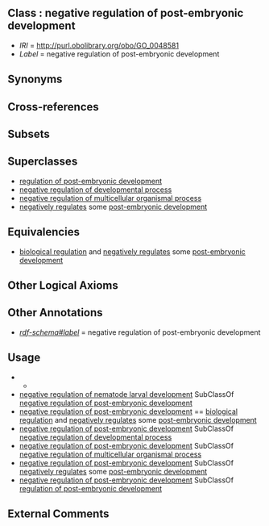 
## Class : negative regulation of post-embryonic development

 * *IRI* = http://purl.obolibrary.org/obo/GO_0048581
 * *Label* = negative regulation of post-embryonic development

## Synonyms


## Cross-references


## Subsets


## Superclasses

 * [regulation of post-embryonic development](../../GO/80/GO_0048580.md)
 * [negative regulation of developmental process](../../GO/93/GO_0051093.md)
 * [negative regulation of multicellular organismal process](../../GO/41/GO_0051241.md)
 * [negatively regulates](../../RO/12/RO_0002212.md) some [post-embryonic development](../../GO/91/GO_0009791.md)

## Equivalencies

 * [biological regulation](../../GO/07/GO_0065007.md) and [negatively regulates](../../RO/12/RO_0002212.md) some [post-embryonic development](../../GO/91/GO_0009791.md)

## Other Logical Axioms


## Other Annotations

 * *[rdf-schema#label](../../el/rdf-schema#label.md)* = negative regulation of post-embryonic development

## Usage

 * -
 * [negative regulation of nematode larval development](../../GO/64/GO_0061064.md) SubClassOf [negative regulation of post-embryonic development](../../GO/81/GO_0048581.md)
 * [negative regulation of post-embryonic development](../../GO/81/GO_0048581.md) == [biological regulation](../../GO/07/GO_0065007.md) and [negatively regulates](../../RO/12/RO_0002212.md) some [post-embryonic development](../../GO/91/GO_0009791.md)
 * [negative regulation of post-embryonic development](../../GO/81/GO_0048581.md) SubClassOf [negative regulation of developmental process](../../GO/93/GO_0051093.md)
 * [negative regulation of post-embryonic development](../../GO/81/GO_0048581.md) SubClassOf [negative regulation of multicellular organismal process](../../GO/41/GO_0051241.md)
 * [negative regulation of post-embryonic development](../../GO/81/GO_0048581.md) SubClassOf [negatively regulates](../../RO/12/RO_0002212.md) some [post-embryonic development](../../GO/91/GO_0009791.md)
 * [negative regulation of post-embryonic development](../../GO/81/GO_0048581.md) SubClassOf [regulation of post-embryonic development](../../GO/80/GO_0048580.md)

## External Comments

